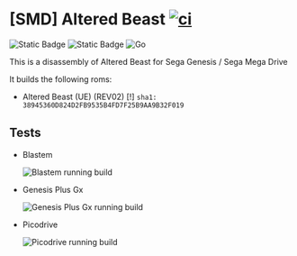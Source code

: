 # [SMD] Altered Beast [![ci](https://github.com/hansbonini/smd_alteredbeast/actions/workflows/main.yml/badge.svg)](https://github.com/hansbonini/smd_alteredbeast/actions/workflows/main.yml)

![Static Badge](https://img.shields.io/badge/assembly-68k?label=68k&labelColor=ff0000&color=000000) ![Static Badge](https://img.shields.io/badge/assembly-z80?label=z80&labelColor=0000FF&color=000000) ![Go](https://img.shields.io/badge/go-%2300ADD8.svg?flat&logo=go&logoColor=white)

This is a disassembly of Altered Beast for Sega Genesis / Sega Mega Drive

It builds the following roms:
- Altered Beast (UE) (REV02) [!] `sha1: 38945360D824D2FB9535B4FD7F25B9AA9B32F019`

## Tests
- Blastem

    ![Blastem running build](./screenshots/blastem.gif)

- Genesis Plus Gx

    ![Genesis Plus Gx running build](./screenshots/genesisplusgx.gif)

- Picodrive

    ![Picodrive running build](./screenshots/picodrive.gif)